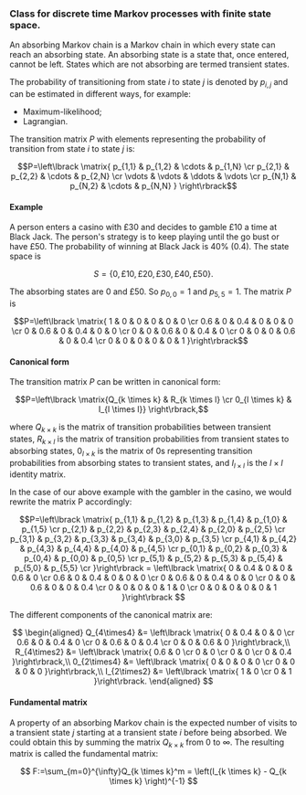 ### Class for discrete time Markov processes with finite state space.

An absorbing Markov chain is a Markov chain in which every state can reach an absorbing state. An absorbing state is a state that, once entered, cannot be left. States which are not absorbing are termed transient states.

The probability of transitioning from state $i$ to state $j$ is denoted by $p_{i,j}$ and can be estimated in different ways, for example:
- Maximum-likelihood;
- Lagrangian.

The transition matrix $P$ with elements representing the probability of transition from state $i$ to state $j$ is:

$$P=\left\lbrack \matrix{
    p_{1,1} & p_{1,2} & \cdots & p_{1,N} \cr
    p_{2,1} & p_{2,2} & \cdots & p_{2,N} \cr
    \vdots & \vdots & \ddots & \vdots \cr 
    p_{N,1} & p_{N,2} & \cdots & p_{N,N}
} \right\rbrack$$ 

#### Example

A person enters a casino with £30 and decides to gamble £10 a time at Black Jack. The person's strategy is to keep playing until the go bust or have £50. The probability of winning at Black Jack is 40% (0.4). The state space is 

$$S = \lbrace 0, £10, £20, £30, £40, £50 \rbrace.$$

The absorbing states are $0$ and $£50$. So $p_{0,0} = 1$ and $p_{5,5} = 1$. The matrix $P$ is

$$P=\left\lbrack \matrix{
    1 & 0 & 0 & 0 & 0 & 0 \cr
   0.6 & 0 & 0.4 & 0 & 0 & 0 \cr
    0 & 0.6 & 0 & 0.4 & 0 & 0 \cr
    0 & 0 & 0.6 & 0 & 0.4 & 0 \cr
    0 & 0 & 0 & 0.6 & 0 & 0.4 \cr
    0 & 0 & 0 & 0 & 0 & 1 
}\right\rbrack$$  

#### Canonical form

The transition matrix $P$ can be written in canonical form:

$$P=\left\lbrack \matrix{Q_{k \times k} & R_{k \times l} \cr 0_{l \times k} & I_{l \times l}} \right\rbrack,$$

where $Q_{k \times k}$ is the matrix of transition probabilities between transient states, $R_{k \times l}$ is the matrix of transition probabilities from transient states to absorbing states, $0_{l \times k}$ is the matrix of 0s representing transition probabilities from absorbing states to transient states, and $I_{l \times l}$ is the $l \times l$ identity matrix.  

In the case of our above example with the gambler in the casino, we would rewrite the matrix P accordingly:

$$P=\left\lbrack \matrix{
    p_{1,1} & p_{1,2} & p_{1,3} & p_{1,4} & p_{1,0} & p_{1,5} \cr
    p_{2,1} & p_{2,2} & p_{2,3} & p_{2,4} & p_{2,0} & p_{2,5} \cr
    p_{3,1} & p_{3,2} & p_{3,3} & p_{3,4} & p_{3,0} & p_{3,5} \cr
    p_{4,1} & p_{4,2} & p_{4,3} & p_{4,4} & p_{4,0} & p_{4,5} \cr
    p_{0,1} & p_{0,2} & p_{0,3} & p_{0,4} & p_{0,0} & p_{0,5} \cr
    p_{5,1} & p_{5,2} & p_{5,3} & p_{5,4} & p_{5,0} & p_{5,5} \cr
}\right\rbrack
= \left\lbrack \matrix{
    0 & 0.4 & 0 & 0 & 0.6 & 0 \cr
    0.6 & 0 & 0.4 & 0 & 0 & 0 \cr
    0 & 0.6 & 0 & 0.4 & 0 & 0 \cr
    0 & 0 & 0.6 & 0 & 0 & 0.4 \cr
    0 & 0 & 0 & 0 & 1 & 0 \cr
    0 & 0 & 0 & 0 & 0 & 1 
}\right\rbrack
 $$

The different components of the canonical matrix are:

$$
\begin{aligned}
Q_{4\times4} &= \left\lbrack \matrix{
    0 & 0.4 & 0 & 0 \cr
    0.6 & 0 & 0.4 & 0 \cr
    0 & 0.6 & 0 & 0.4 \cr
    0 & 0 & 0.6 & 0
}\right\rbrack,\\
R_{4\times2} &= \left\lbrack \matrix{
    0.6 & 0 \cr
    0 & 0 \cr
    0 & 0 \cr
    0 & 0.4
}\right\rbrack,\\
0_{2\times4} &= \left\lbrack \matrix{
    0 & 0 & 0 & 0 \cr
    0 & 0 & 0 & 0
}\right\rbrack,\\
I_{2\times2} &= \left\lbrack \matrix{
    1 & 0 \cr
    0 & 1
}\right\rbrack.
\end{aligned}
$$

#### Fundamental matrix

A property of an absorbing Markov chain is the expected number of visits to a transient state $j$ starting at a transient state $i$ before being absorbed. We could obtain this by summing the matrix $Q_{k \times k}$ from $0$ to $\infty$. The resulting matrix is called the fundamental matrix:

$$
F:=\sum_{m=0}^{\infty}Q_{k \times k}^m = \left(I_{k \times k} - Q_{k \times k} \right)^{-1} 
$$  
